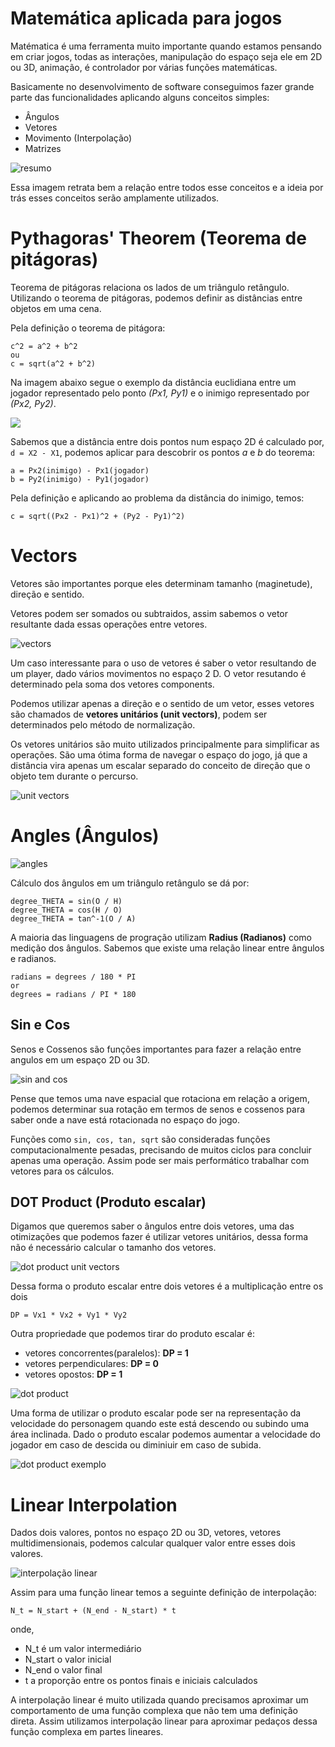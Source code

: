 # Matemática aplicada para jogos

Matématica é uma ferramenta muito importante quando estamos pensando em criar jogos, todas as interações, manipulação do espaço seja ele em 2D ou 3D, animação, é controlador por várias funções matemáticas.

Basicamente no desenvolvimento de software conseguimos fazer grande parte das funcionalidades aplicando alguns conceitos simples:
 - Ângulos
 - Vetores
 - Movimento (Interpolação)
 - Matrizes

![resumo](images/math-subjects.png)

Essa imagem retrata bem a relação entre todos esse conceitos e a ideia por trás esses conceitos serão amplamente utilizados.

# Pythagoras' Theorem (Teorema de pitágoras)

Teorema de pitágoras relaciona os lados de um triângulo retângulo. Utilizando o teorema de pitágoras, podemos definir as distâncias entre objetos em uma cena.

Pela definição o teorema de pitágora:

```
c^2 = a^2 + b^2
ou
c = sqrt(a^2 + b^2)
```

Na imagem abaixo segue o exemplo da distância euclidiana entre um jogador representado pelo ponto *(Px1, Py1)* e o inimigo representado por *(Px2, Py2)*.

![](images/pythagoras-theorem.PNG)

Sabemos que a distância entre dois pontos num espaço 2D é calculado por, `d = X2 - X1`, podemos aplicar para descobrir os pontos *a* e *b* do teorema:

```
a = Px2(inimigo) - Px1(jogador)
b = Py2(inimigo) - Py1(jogador)
```

Pela definição e aplicando ao problema da distância do inimigo, temos:

```
c = sqrt((Px2 - Px1)^2 + (Py2 - Py1)^2)
```

# Vectors

Vetores são importantes porque eles determinam tamanho (maginetude), direção e sentido.

Vetores podem ser somados ou subtraidos, assim sabemos o vetor resultante dada essas operações entre vetores.

![vectors](images/vectors.PNG)

Um caso interessante para o uso de vetores é saber o vetor resultando de um player, dado vários movimentos no espaço 2 D. O vetor resutando é determinado pela soma dos vetores components.

Podemos utilizar apenas a direção e o sentido de um vetor, esses vetores são chamados de **vetores unitários (unit vectors)**, podem ser determinados pelo método de normalização.

Os vetores unitários são muito utilizados principalmente para simplificar as operações. São uma ótima forma de navegar o espaço do jogo, já que a distância vira apenas um escalar separado do conceito de direção que o objeto tem durante o percurso.

![unit vectors](images/vectors-2.png)

# Angles (Ângulos)

![angles](images/angles.png)

Cálculo dos ângulos em um triângulo retângulo se dá por:

```
degree_THETA = sin(O / H)
degree_THETA = cos(H / O)
degree_THETA = tan^-1(O / A)
```

A maioria das linguagens de progração utilizam **Radius (Radianos)** como medição dos ângulos. Sabemos que existe uma relação linear entre ângulos e radianos.

```
radians = degrees / 180 * PI
or
degrees = radians / PI * 180
```

## Sin e Cos

Senos e Cossenos são funções importantes para fazer a relação entre angulos em um espaço 2D ou 3D.

![sin and cos](images/sin-cos.png)

Pense que temos uma nave espacial que rotaciona em relação a origem, podemos determinar sua rotação em termos de senos e cossenos para saber onde a nave está rotacionada no espaço do jogo.

Funções como `sin, cos, tan, sqrt` são consideradas funções computacionalmente pesadas, precisando de muitos ciclos para concluir apenas uma operação. Assim pode ser mais performático trabalhar com vetores para os cálculos.

## DOT Product (Produto escalar)

Digamos que queremos saber o ângulos entre dois vetores, uma das otimizações que podemos fazer é utilizar vetores unitários, dessa forma não é necessário calcular o tamanho dos vetores.

![dot product unit vectors](images/dot-product-unit-vectors.png)

Dessa forma o produto escalar entre dois vetores é a multiplicação entre os dois

```
DP = Vx1 * Vx2 + Vy1 * Vy2
```

Outra propriedade que podemos tirar do produto escalar é:

- vetores concorrentes(paralelos): **DP = 1**
- vetores perpendiculares: **DP = 0**
- vetores opostos: **DP = 1**

![dot product](images/dot-product.png)

Uma forma de utilizar o produto escalar pode ser na representação da velocidade do personagem quando este está descendo ou subindo uma área inclinada. Dado o produto escalar podemos aumentar a velocidade do jogador em caso de descida ou diminiuir em caso de subida.

![dot product exemplo](images/dot-product-example.png)

# Linear Interpolation

Dados dois valores, pontos no espaço 2D ou 3D, vetores, vetores multidimensionais, podemos calcular qualquer valor entre esses dois valores.

![interpolação linear](images/linear-interpolation.png)

Assim para uma função linear temos a seguinte definição de interpolação:

```
N_t = N_start + (N_end - N_start) * t
```
onde,
 - N_t é um valor intermediário
 - N_start o valor inicial
 - N_end o valor final
 - t a proporção entre os pontos finais e iniciais calculados

A interpolação linear é muito utilizada quando precisamos aproximar um comportamento de uma função complexa que não tem uma definição direta. Assim utilizamos interpolação linear para aproximar pedaços dessa função complexa em partes lineares.

